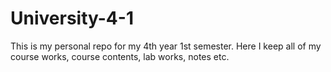 # University-4-1
This is my personal repo for my 4th year 1st semester. Here I keep all of my course works, course contents, lab works, notes etc.
